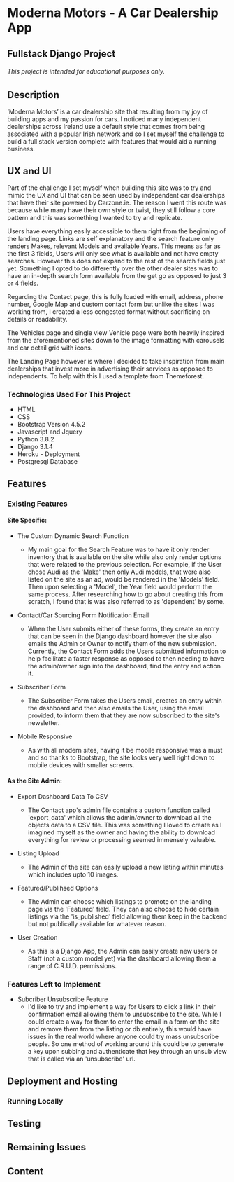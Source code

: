 # Moderna Motors - A Car Dealership App

## Fullstack Django Project
###### This project is intended for educational purposes only.


## Description

‘Moderna Motors’ is a car dealership site that resulting from my joy of building apps and my passion for cars. I noticed many independent dealerships across Ireland use a default style that comes from being associated with a popular Irish network and so I set myself the challenge to build a full stack version complete with features that would aid a running business. 

## UX and UI

Part of the challenge I set myself when building this site was to try and mimic the UX and UI that can be seen used by independent car dealerships that have their site powered by Carzone.ie. The reason I went this route was because while many have their own style or twist, they still follow a core pattern and this was something I wanted to try and replicate.

Users have everything easily accessible to them right from the beginning of the landing page. Links are self explanatory and the search feature only renders Makes, relevant Models and available Years. This means as far as the first 3 fields, Users will only see what is available and not have empty searches. However this does not expand to the rest of the search fields just yet. Something I opted to do differently over the other dealer sites was to have an in-depth search form available from the get go as opposed to just 3 or 4 fields.

Regarding the Contact page, this is fully loaded with email, address, phone number, Google Map and custom contact form but unlike the sites I was working from, I created a less congested format without sacrificing on details or readability.

The Vehicles page and single view Vehicle page were both heavily inspired from the aforementioned sites down to the image formatting with carousels and car detail grid with icons.

The Landing Page however is where I decided to take inspiration from main dealerships that invest more in advertising their services as opposed to independents. To help with this I used a template from Themeforest. 




### Technologies Used For This Project
* HTML
* CSS
* Bootstrap Version 4.5.2
* Javascript and Jquery
* Python 3.8.2
* Django 3.1.4
* Heroku - Deployment
* Postgresql Database

## Features

### Existing Features

#### Site Specific:
- The Custom Dynamic Search Function 
    - My main goal for the Search Feature was to have it only render inventory that is available on the site while also only render options that were related to the previous selection. For example, if the User chose Audi as the 'Make' then only Audi models, that were also listed on the site as an ad, would be rendered in the 'Models' field. Then upon selecting a 'Model', the Year field would perform the same process. After researching how to go about creating this from scratch, I found that is was also referred to as 'dependent' by some.

- Contact/Car Sourcing Form Notification Email
    - When the User submits either of these forms, they create an entry that can be seen in the Django dashboard however the site also emails the Admin or Owner to notify them of the new submission. Currently, the Contact Form adds the Users submitted information to help facilitate a faster response as opposed to then needing to have the admin/owner sign into the dashboard, find the entry and action it.

- Subscriber Form
    - The Subscriber Form takes the Users email, creates an entry within the dashboard and then also emails the User, using the email provided, to inform them that they are now subscribed to the site's newsletter. 

- Mobile Responsive
    - As with all modern sites, having it be mobile responsive was a must and so thanks to Bootstrap, the site looks very well right down to mobile devices with smaller screens.



#### As the Site Admin:

- Export Dashboard Data To CSV
    - The Contact app's admin file contains a custom function called 'export_data' which allows the admin/owner to download all the objects data to a CSV file. This was something I loved to create as I imagined myself as the owner and having the ability to download everything for review or processing seemed immensely valuable.

- Listing Upload
    - The Admin of the site can easily upload a new listing within minutes which includes upto 10 images.

- Featured/Publihsed Options
    - The Admin can choose which listings to promote on the landing page via the 'Featured' field. They can also choose to hide certain listings via the 'is_published' field allowing them keep in the backend but not publically available for whatever reason.

- User Creation
    - As this is a Django App, the Admin can easily create new users or Staff (not a custom model yet) via the dashboard allowing them a range of C.R.U.D. permissions.



### Features Left to Implement
- Subcriber Unsubscribe Feature
    - I'd like to try and implement a way for Users to click a link in their confirmation email allowing them to unsubscribe to the site. While I could create a way for them to enter the email in a form on the site and remove them from the listing or db entirely, this would have issues in the real world where anyone could try mass unsubscribe people. So one method of working around this could be to generate a key upon subbing and authenticate that key through an unsub view that is called via an 'unsubscribe' url.


## Deployment and Hosting


### Running Locally


## Testing


## Remaining Issues


## Content



